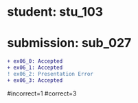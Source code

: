 # student: stu_103
# submission: sub_027

```diff
+ ex06_0: Accepted
+ ex06_1: Accepted
! ex06_2: Presentation Error
+ ex06_3: Accepted
```
#incorrect=1
#correct=3
